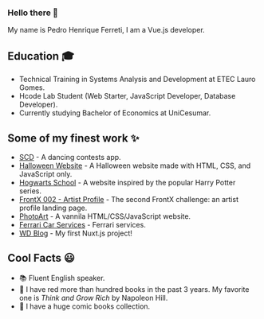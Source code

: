 ### Hello there :wave:

My name is Pedro Henrique Ferreti, I am a Vue.js developer.

## Education :mortar_board:

* Technical Training in Systems Analysis and Development at ETEC Lauro Gomes.
* Hcode Lab Student (Web Starter, JavaScript Developer, Database Developer).
* Currently studying Bachelor of Economics at UniCesumar.

## Some of my finest work :sparkles:

* [SCD](https://appscd.netlify.app/) - A dancing contests app.
* [Halloween Website](https://pedro-halloween-website.vercel.app/) - A Halloween website made with HTML, CSS, and JavaScript only.
* [Hogwarts School](https://hogwarts-school-of-wizardry.vercel.app/) - A website inspired by the popular Harry Potter series.
* [FrontX 002 - Artist Profile](https://frontx-002.vercel.app/) - The second FrontX challenge: an artist profile landing page. 
* [PhotoArt](https://photoart-lab.firebaseapp.com/) - A vannila HTML/CSS/JavaScript website.
* [Ferrari Car Services](https://ferrari-firebase.web.app/index.html) - Ferrari services.
* [WD Blog](https://github.com/Pedro-Henrique-Ferreti/wd-developer-blog) - My first Nuxt.js project!

## Cool Facts :smiley:

- :books: Fluent English speaker.
- 📕 I have red more than hundred books in the past 3 years. My favorite one is *Think and Grow Rich* by Napoleon Hill.
- :jigsaw: I have a huge comic books collection.
